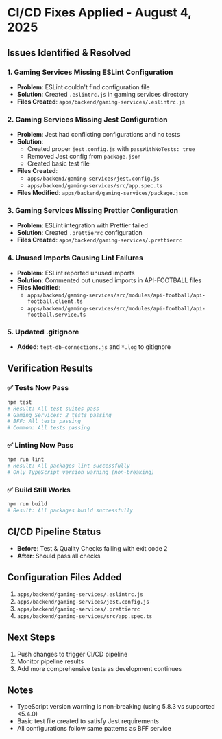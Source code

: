 # CI/CD Fixes Applied - August 4, 2025

## Issues Identified & Resolved

### 1. **Gaming Services Missing ESLint Configuration**
- **Problem**: ESLint couldn't find configuration file
- **Solution**: Created `.eslintrc.js` in gaming services directory
- **Files Created**: `apps/backend/gaming-services/.eslintrc.js`

### 2. **Gaming Services Missing Jest Configuration**
- **Problem**: Jest had conflicting configurations and no tests
- **Solution**: 
  - Created proper `jest.config.js` with `passWithNoTests: true`
  - Removed Jest config from `package.json`
  - Created basic test file
- **Files Created**: 
  - `apps/backend/gaming-services/jest.config.js`
  - `apps/backend/gaming-services/src/app.spec.ts`
- **Files Modified**: `apps/backend/gaming-services/package.json`

### 3. **Gaming Services Missing Prettier Configuration**
- **Problem**: ESLint integration with Prettier failed
- **Solution**: Created `.prettierrc` configuration
- **Files Created**: `apps/backend/gaming-services/.prettierrc`

### 4. **Unused Imports Causing Lint Failures**
- **Problem**: ESLint reported unused imports
- **Solution**: Commented out unused imports in API-FOOTBALL files
- **Files Modified**:
  - `apps/backend/gaming-services/src/modules/api-football/api-football.client.ts`
  - `apps/backend/gaming-services/src/modules/api-football/api-football.service.ts`

### 5. **Updated .gitignore**
- **Added**: `test-db-connections.js` and `*.log` to gitignore

## Verification Results

### ✅ Tests Now Pass
```bash
npm test
# Result: All test suites pass
# Gaming Services: 2 tests passing
# BFF: All tests passing
# Common: All tests passing
```

### ✅ Linting Now Pass
```bash
npm run lint
# Result: All packages lint successfully
# Only TypeScript version warning (non-breaking)
```

### ✅ Build Still Works
```bash
npm run build
# Result: All packages build successfully
```

## CI/CD Pipeline Status
- **Before**: Test & Quality Checks failing with exit code 2
- **After**: Should pass all checks

## Configuration Files Added
1. `apps/backend/gaming-services/.eslintrc.js`
2. `apps/backend/gaming-services/jest.config.js` 
3. `apps/backend/gaming-services/.prettierrc`
4. `apps/backend/gaming-services/src/app.spec.ts`

## Next Steps
1. Push changes to trigger CI/CD pipeline
2. Monitor pipeline results
3. Add more comprehensive tests as development continues

## Notes
- TypeScript version warning is non-breaking (using 5.8.3 vs supported <5.4.0)
- Basic test file created to satisfy Jest requirements
- All configurations follow same patterns as BFF service
